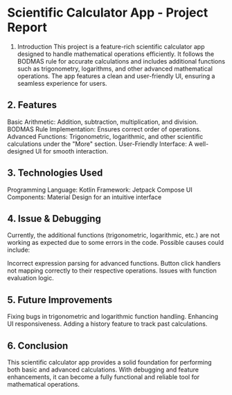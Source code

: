# Scientific Calculator App - Project Report
1. Introduction
This project is a feature-rich scientific calculator app designed to handle mathematical operations efficiently. It follows the BODMAS rule for accurate calculations and includes additional functions such as trigonometry, logarithms, and other advanced mathematical operations. The app features a clean and user-friendly UI, ensuring a seamless experience for users.

## 2. Features
Basic Arithmetic: Addition, subtraction, multiplication, and division.
BODMAS Rule Implementation: Ensures correct order of operations.
Advanced Functions: Trigonometric, logarithmic, and other scientific calculations under the "More" section.
User-Friendly Interface: A well-designed UI for smooth interaction.
## 3. Technologies Used
Programming Language: Kotlin
Framework: Jetpack Compose
UI Components: Material Design for an intuitive interface
## 4. Issue & Debugging
Currently, the additional functions (trigonometric, logarithmic, etc.) are not working as expected due to some errors in the code. Possible causes could include:

Incorrect expression parsing for advanced functions.
Button click handlers not mapping correctly to their respective operations.
Issues with function evaluation logic.
## 5. Future Improvements
Fixing bugs in trigonometric and logarithmic function handling.
Enhancing UI responsiveness.
Adding a history feature to track past calculations.
## 6. Conclusion
This scientific calculator app provides a solid foundation for performing both basic and advanced calculations. With debugging and feature enhancements, it can become a fully functional and reliable tool for mathematical operations.
